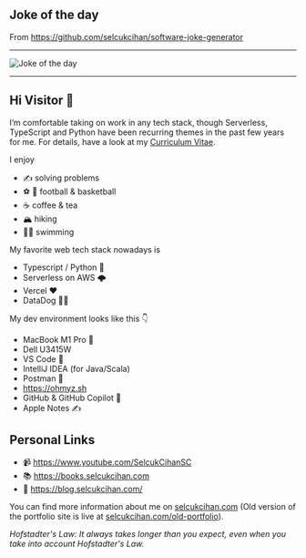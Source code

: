 ## Joke of the day

From https://github.com/selcukcihan/software-joke-generator

----------------

![Joke of the day](https://cihan-software-joke-generator-v2-bucket.s3.us-east-1.amazonaws.com/joke.svg)

----------------

## Hi Visitor 👋

I’m comfortable taking on work in any tech stack, though Serverless, TypeScript and Python have been recurring themes in the past few years for me. For details, have a look at my [Curriculum Vitae](https://selcukcihan.com/resume/selcukcihan.pdf).

I enjoy
* ✍️ solving problems
* ⚽ 🏀 football & basketball
* ☕ coffee & tea
* 🏔️ hiking
* 🏊‍♂️ swimming

My favorite web tech stack nowadays is
* Typescript / Python 🐍
* Serverless on AWS 🌩️
* Vercel ❤️
* DataDog 🐕‍🦺

My dev environment looks like this 👇
* MacBook M1 Pro 🤟
* Dell U3415W
* VS Code 🚀
* IntelliJ IDEA (for Java/Scala)
* Postman 🧪
* https://ohmyz.sh
* GitHub & GitHub Copilot 🙏
* Apple Notes ✍️

## Personal Links

* 📹 https://www.youtube.com/SelcukCihanSC
* 📚 https://books.selcukcihan.com
* 📝 https://blog.selcukcihan.com/

You can find more information about me on [selcukcihan.com](https://selcukcihan.com) (Old version of the portfolio site is live at [selcukcihan.com/old-portfolio](https://selcukcihan.com/old-portfolio)).

*Hofstadter's Law: It always takes longer than you expect, even when you take into account Hofstadter's Law.*
